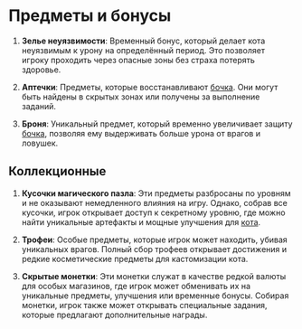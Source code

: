 # **Предметы и бонусы**

1. **Зелье неуязвимости**:
   Временный бонус, который делает кота неуязвимым к урону на определённый период. Это позволяет игроку проходить через опасные зоны без страха потерять здоровье.

2. **Аптечки**:
   Предметы, которые восстанавливают [бочка](player/Barrel.md). Они могут быть найдены в скрытых зонах или получены за выполнение заданий.

3. **Броня**:
   Уникальный предмет, который временно увеличивает защиту [бочка](player/Barrel.md), позволяя ему выдерживать больше урона от врагов и ловушек.

## **Коллекционные**

1. **Кусочки магического пазла**:
   Эти предметы разбросаны по уровням и не оказывают немедленного влияния на игру. Однако, собрав все кусочки, игрок открывает доступ к секретному уровню, где можно найти уникальные артефакты и мощные улучшения для [кота](../player/Cat.md).

2. **Трофеи**:
   Особые предметы, которые игрок может находить, убивая уникальных врагов. Полный сбор трофеев открывает достижения и редкие косметические предметы для кастомизации кота.

3. **Скрытые монетки**:
   Эти монетки служат в качестве редкой валюты для особых магазинов, где игрок может обменивать их на уникальные предметы, улучшения или временные бонусы. Собирая монетки, игрок также может открывать специальные задания, которые предлагают дополнительные награды.
